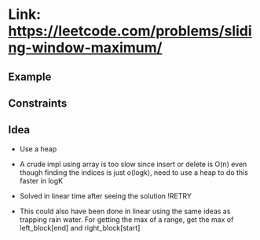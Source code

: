 # Link: https://leetcode.com/problems/sliding-window-maximum/

## Example

## Constraints

## Idea

- Use a heap

- A crude impl using array is too slow since insert or delete is O(n) even though finding the indices is just o(logk), need to use a heap to do this faster in logK
- Solved in linear time after seeing the solution !RETRY
- This could also have been done in linear using the same ideas as trapping rain water. For getting the max of a range, get the max of left_block[end] and right_block[start]
